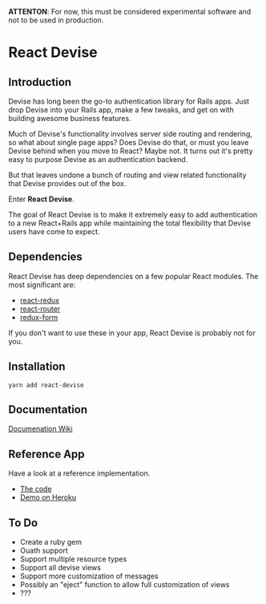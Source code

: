 **ATTENTON**: For now, this must be considered experimental software and not to be used in production.

# React Devise

## Introduction

Devise has long been the go-to authentication library for Rails apps. Just drop Devise into your Rails app, make a few tweaks, and get on with building awesome business features. 

Much of Devise's functionality involves server side routing and rendering, so what about single page apps? Does Devise do that, or must you leave Devise behind when you move to React? Maybe not. It turns out it's pretty easy to purpose Devise as an authentication backend. 

But that leaves undone a bunch of routing and view related functionality that Devise provides out of the box.

Enter **React Devise**.

The goal of React Devise is to make it extremely easy to add authentication to a new React+Rails app while maintaining the total flexibility that Devise users have come to expect.

## Dependencies

React Devise has deep dependencies on a few popular React modules. The most significant are:

* [react-redux](https://github.com/reactjs/react-redux)
* [react-router](https://github.com/ReactTraining/react-router)
* [redux-form](https://github.com/erikras/redux-form)

If you don't want to use these in your app, React Devise is probably not for you.

## Installation

```
yarn add react-devise
```

## Documentation

[Documenation Wiki](https://github.com/timscott/react-devise/wiki/Home)

## Reference App

Have a look at a reference implementation.

* [The code](https://github.com/timscott/react-devise-sample)
* [Demo on Heroku](http://react-devise-sample.herokuapp.com/)

## To Do

* Create a ruby gem
* Ouath support
* Support multiple resource types
* Support all devise views
* Support more customization of messages
* Possibly an "eject" function to allow full customization of views
* ???

